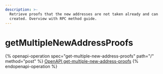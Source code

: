 ```yaml
---
description: >-
  Retrieve proofs that the new addresses are not taken already and can be
  created. Overview with RPC method guide.
---
```


# getMultipleNewAddressProofs

{% openapi-operation spec="get-multiple-new-address-proofs" path="/" method="post" %}
[OpenAPI get-multiple-new-address-proofs](https://raw.githubusercontent.com/helius-labs/photon/refs/heads/main/src/openapi/specs/getMultipleNewAddressProofs.yaml)
{% endopenapi-operation %}
